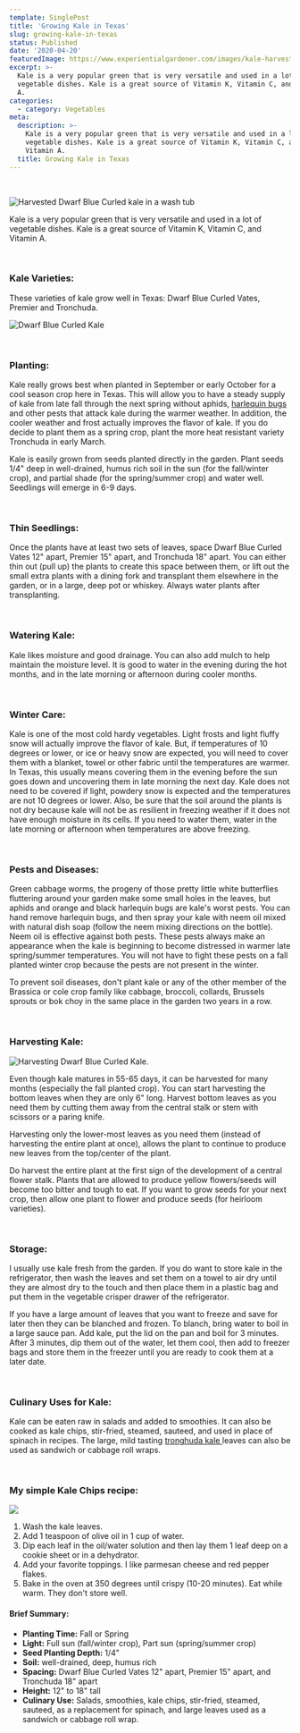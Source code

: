 ```yaml
---
template: SinglePost
title: 'Growing Kale in Texas'
slug: growing-kale-in-texas
status: Published
date: '2020-04-20'
featuredImage: https://www.experientialgardener.com/images/kale-harvest-wash.jpg
excerpt: >-
  Kale is a very popular green that is very versatile and used in a lot of
  vegetable dishes. Kale is a great source of Vitamin K, Vitamin C, and Vitamin
  A.
categories:
  - category: Vegetables
meta:
  description: >-
    Kale is a very popular green that is very versatile and used in a lot of
    vegetable dishes. Kale is a great source of Vitamin K, Vitamin C, and
    Vitamin A.
  title: Growing Kale in Texas
---
```


<br>

![Harvested  Dwarf Blue Curled kale in a wash tub](/images/kale-harvest-wash.jpg "Harvested  Dwarf Blue Curled kale in a wash tub")



Kale is a very popular green that is very versatile and used in a lot of vegetable dishes. Kale is a great source of Vitamin K, Vitamin C, and Vitamin A.

<br>

### Kale Varieties: 

These varieties of kale grow well in Texas: Dwarf Blue Curled Vates, Premier and Tronchuda. 

![Dwarf Blue Curled Kale](/images/young-kale.jpg "Dwarf Blue Curled Kale")

<br>

### Planting: 

Kale really grows best when planted in September or early October for a cool season crop here in Texas. This will allow you to have a steady supply of kale from late fall through the next spring without aphids, <a href="https://en.wikipedia.org/wiki/Harlequin_cabbage_bug" target="_blank" rel="noopener">harlequin bugs </a> and other pests that attack kale during the warmer weather. In addition, the cooler weather and frost actually improves the flavor of kale. If you do decide to plant them as a spring crop, plant the more heat resistant variety Tronchuda in early March. 

Kale is easily grown from seeds planted directly in the garden. Plant seeds 1/4" deep in well-drained, humus rich soil in the sun (for the fall/winter crop), and partial shade (for the spring/summer crop) and water well. Seedlings will emerge in 6-9 days. 

<br>

### Thin Seedlings:  

Once the plants have at least two sets of leaves, space Dwarf Blue Curled Vates 12" apart,  Premier 15" apart, and Tronchuda 18" apart. You can either thin out (pull up) the plants to create this space between them, or lift out the small extra plants with a dining fork and transplant them elsewhere in the garden, or in a large, deep pot or whiskey. Always water plants after transplanting. 

<br>

### Watering Kale:  

Kale likes moisture and good drainage. You can also add mulch to help maintain the moisture level. It is good to water in the evening during the hot months, and in the late morning or afternoon during cooler months. 

<br>

### Winter Care:  

Kale is one of the most cold hardy vegetables. Light frosts and light fluffy snow will actually improve the flavor of kale. But, if temperatures of 10 degrees or lower, or ice or heavy snow are expected, you will need to cover them with a blanket, towel or other fabric until the temperatures are warmer. In Texas, this usually means covering them in the evening before the sun goes down and uncovering them in late morning the next day. Kale does not need to be covered if light, powdery snow is expected and the temperatures are not 10 degrees or lower. Also, be sure that the soil around the plants is not dry because kale will not be as resilient in freezing weather if it does not have enough moisture in its cells. If you need to water them, water in the late morning or afternoon when temperatures are above freezing. 

<br>

### Pests and Diseases:  

Green cabbage worms, the progeny of those pretty little white butterflies fluttering around your garden make some small holes in the leaves, but aphids and orange and black harlequin bugs are kale's worst pests. You can hand remove harlequin bugs, and then spray your kale with neem oil mixed with natural dish soap (follow the neem mixing directions on the bottle). Neem oil is effective against both pests. These pests always make an appearance when the kale is beginning to become distressed in warmer late spring/summer temperatures. You will not have to fight these pests on a fall planted winter crop because the pests are not present in the winter.

To prevent soil diseases, don't plant kale or any of the other member of the Brassica or cole crop family like cabbage, broccoli, collards, Brussels sprouts or bok choy in the same place in the garden two years in a row. 

<br>

### Harvesting Kale: 

![Harvesting Dwarf Blue Curled Kale.](/images/harvesting-kale.jpg "Harvesting Dwarf Blue Curled Kale.")



Even though kale matures in 55-65 days, it can be harvested for many months (especially the fall planted crop).  You can start harvesting the bottom leaves when they are only 6" long. Harvest bottom leaves as you need them by cutting them away from the central stalk or stem with scissors or a paring knife. 

Harvesting only the lower-most leaves as you need them (instead of harvesting the entire plant at once), allows the plant to continue to produce new leaves from the top/center of the plant. 

Do harvest the entire plant at the first sign of the development of a central flower stalk. Plants that are allowed to produce yellow flowers/seeds will become too bitter and tough to eat. If you want to grow seeds for your next crop, then allow one plant to flower and produce seeds (for heirloom varieties).

<br>

### Storage:  

I usually use kale fresh from the garden. If you do want to store kale in the refrigerator, then wash the leaves and set them on a towel to air dry until they are almost dry to the touch and then place them in a plastic bag and put them in the vegetable crisper drawer of the refrigerator. 

If you have a large amount of leaves that you want to freeze and save for later then they can be blanched and frozen. To blanch, bring water to boil in a large sauce pan. Add kale, put the lid on the pan and boil for 3 minutes. After 3 minutes, dip them out of the water, let them cool, then add to freezer bags and store them in the freezer until you are ready to cook them at a later date. 

<br>

### Culinary Uses for Kale:  

Kale can be eaten raw in salads and added to smoothies. It can also be cooked as kale chips, stir-fried, steamed, sauteed, and used in place of spinach in recipes. The large, mild tasting <a href="https://www.rareseeds.com/store/vegetables/kale/tronchuda-kale" target="_blank" rel="noopener">tronghuda kale </a>leaves can also be used as sandwich or cabbage roll wraps. 

<br>

### My simple Kale Chips recipe: 

![](/images/kale-chips-oven-cooked.jpg)

1. Wash the kale leaves. 
2. Add 1 teaspoon of olive oil in 1 cup of water.
3. Dip each leaf in the oil/water solution and then lay them 1 leaf deep on a cookie sheet or in a dehydrator.
4. Add your favorite toppings. I like parmesan cheese and red pepper flakes.
5. Bake in the oven at 350 degrees until crispy (10-20 minutes). Eat while warm. They don't store well.



#### Brief Summary:

* **Planting Time:** Fall or Spring
* **Light:** Full sun (fall/winter crop), Part sun (spring/summer crop)
* **Seed Planting Depth:** 1/4"
* **Soil:** well-drained, deep, humus rich 
* **Spacing:** Dwarf Blue Curled Vates 12" apart, Premier 15" apart, and Tronchuda 18" apart
* **Height:** 12" to 18" tall
* **Culinary Use:** Salads, smoothies, kale chips, stir-fried, steamed, sauteed, as a replacement for spinach, and large leaves used as a sandwich or cabbage roll wrap.